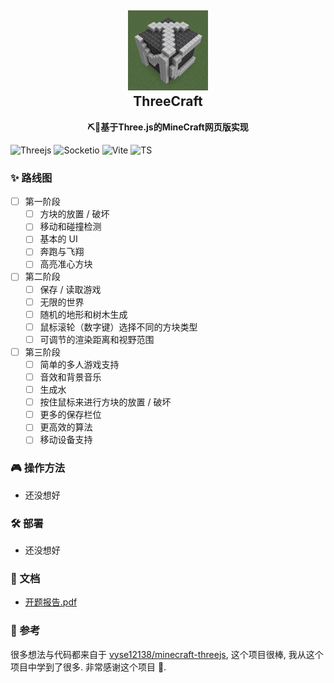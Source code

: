 <h2 align="center">
<img src="./doc/img/logo.png" width="128" height="128"/>
<br/>ThreeCraft
</h2>

<p align="center"><strong>⛏🧱基于Three.js的MineCraft网页版实现</strong></p>

![Threejs](https://img.shields.io/badge/Three.js-000000?style=flat-square&logo=Three.js&logoColor=white) ![Socketio](https://img.shields.io/badge/Socket.io-010101?style=flat-square&logo=Socket.io&logoColor=white) ![Vite](https://img.shields.io/badge/Vite-646CFF?style=flat-square&logo=Vite&logoColor=white) ![TS](https://img.shields.io/badge/TypeScript-3178C6?style=flat-square&logo=TypeScript&logoColor=white)

### ✨ 路线图

- [ ] 第一阶段
  - [ ] 方块的放置 / 破坏
  - [ ] 移动和碰撞检测
  - [ ] 基本的 UI
  - [ ] 奔跑与飞翔
  - [ ] 高亮准心方块
- [ ] 第二阶段
  - [ ] 保存 / 读取游戏
  - [ ] 无限的世界
  - [ ] 随机的地形和树木生成
  - [ ] 鼠标滚轮（数字键）选择不同的方块类型
  - [ ] 可调节的渲染距离和视野范围
- [ ] 第三阶段
  - [ ] 简单的多人游戏支持
  - [ ] 音效和背景音乐
  - [ ] 生成水
  - [ ] 按住鼠标来进行方块的放置 / 破坏
  - [ ] 更多的保存栏位
  - [ ] 更高效的算法
  - [ ] 移动设备支持

### 🎮️ 操作方法

- 还没想好

### 🛠️ 部署

- 还没想好

### 📃 文档

- [开题报告.pdf](./doc/opening-report/build/slides-export.pdf)

### 🥰 参考

很多想法与代码都来自于 [vyse12138/minecraft-threejs](https://github.com/vyse12138/minecraft-threejs), 这个项目很棒, 我从这个项目中学到了很多. 非常感谢这个项目 🌹.
